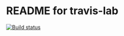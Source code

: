 # README for travis-lab
[![Build status](https://travis-ci.org/owensheehan/travis-lab.svg?master)](https://travis-ci.org/USERNAME)
